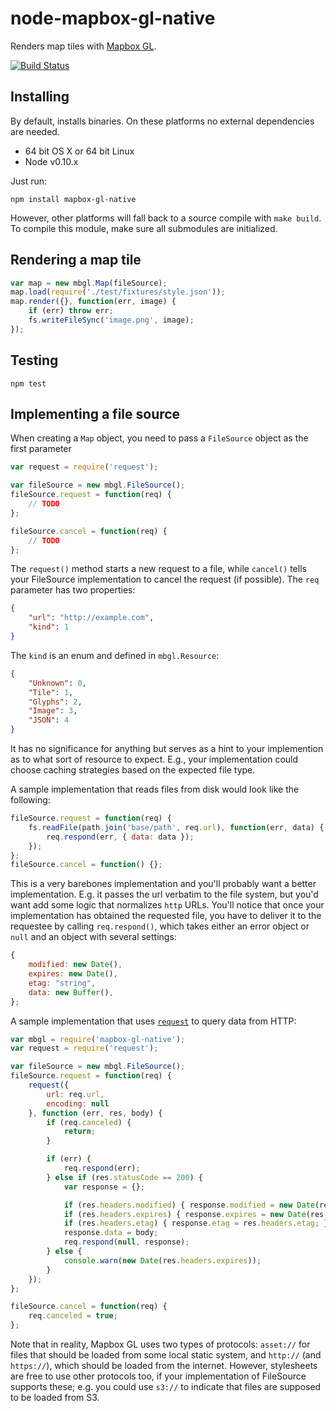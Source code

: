 # node-mapbox-gl-native

Renders map tiles with [Mapbox GL](https://github.com/mapbox/mapbox-gl-native).

[![Build Status](https://travis-ci.org/mapbox/node-mapbox-gl-native.svg?branch=master)](https://travis-ci.org/mapbox/node-mapbox-gl-native)

## Installing

By default, installs binaries. On these platforms no external dependencies are needed.

- 64 bit OS X or 64 bit Linux
- Node v0.10.x

Just run:

```
npm install mapbox-gl-native
```

However, other platforms will fall back to a source compile with `make build`. To compile this module, make sure all submodules are initialized.

## Rendering a map tile

```js
var map = new mbgl.Map(fileSource);
map.load(require('./test/fixtures/style.json'));
map.render({}, function(err, image) {
    if (err) throw err;
    fs.writeFileSync('image.png', image);
});
```

## Testing

```
npm test
```

## Implementing a file source

When creating a `Map` object, you need to pass a `FileSource` object as the first parameter

```js
var request = require('request');

var fileSource = new mbgl.FileSource();
fileSource.request = function(req) {
    // TODO
};

fileSource.cancel = function(req) {
    // TODO
};
```

The `request()` method starts a new request to a file, while `cancel()` tells your FileSource implementation to cancel the request (if possible). The `req` parameter has two properties:

```json
{
    "url": "http://example.com",
    "kind": 1
}
```

The `kind` is an enum and defined in `mbgl.Resource`:

```json
{
    "Unknown": 0,
    "Tile": 1,
    "Glyphs": 2,
    "Image": 3,
    "JSON": 4
}
```

It has no significance for anything but serves as a hint to your implemention as to what sort of resource to expect. E.g., your implementation could choose caching strategies based on the expected file type.

A sample implementation that reads files from disk would look like the following:

```js
fileSource.request = function(req) {
    fs.readFile(path.join('base/path', req.url), function(err, data) {
        req.respond(err, { data: data });
    });
};
fileSource.cancel = function() {};
```

This is a very barebones implementation and you'll probably want a better implementation. E.g. it passes the url verbatim to the file system, but you'd want add some logic that normalizes `http` URLs. You'll notice that once your implementation has obtained the requested file, you have to deliver it to the requestee by calling `req.respond()`, which takes either an error object or `null` and an object with several settings:

```js
{
    modified: new Date(),
    expires: new Date(),
    etag: "string",
    data: new Buffer(),
};
```

A sample implementation that uses [`request`](https://github.com/request/request) to query data from HTTP:

```js
var mbgl = require('mapbox-gl-native');
var request = require('request');

var fileSource = new mbgl.FileSource();
fileSource.request = function(req) {
    request({
        url: req.url,
        encoding: null
    }, function (err, res, body) {
        if (req.canceled) {
            return;
        }

        if (err) {
            req.respond(err);
        } else if (res.statusCode == 200) {
            var response = {};

            if (res.headers.modified) { response.modified = new Date(res.headers.modified); }
            if (res.headers.expires) { response.expires = new Date(res.headers.expires); }
            if (res.headers.etag) { response.etag = res.headers.etag; }
            response.data = body;
            req.respond(null, response);
        } else {
            console.warn(new Date(res.headers.expires));
        }
    });
};

fileSource.cancel = function(req) {
    req.canceled = true;
};
```

Note that in reality, Mapbox GL uses two types of protocols: `asset://` for files that should be loaded from some local static system, and `http://` (and `https://`), which should be loaded from the internet. However, stylesheets are free to use other protocols too, if your implementation of FileSource supports these; e.g. you could use `s3://` to indicate that files are supposed to be loaded from S3.
